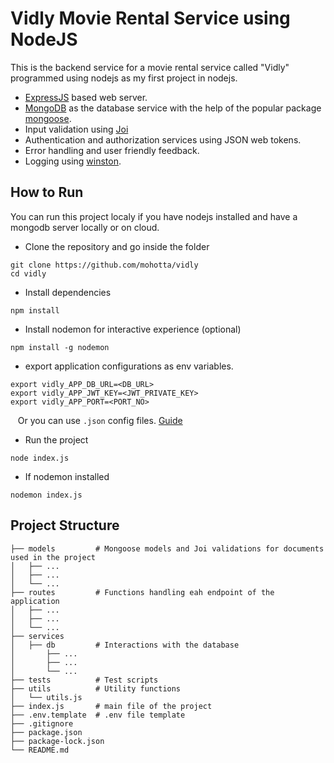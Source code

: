 # Vidly Movie Rental Service using NodeJS
This is the backend service for a movie rental service called "Vidly" programmed using nodejs as my first project in nodejs. 

* [ExpressJS](https://expressjs.com/) based web server.
* [MongoDB](https://www.mongodb.com/) as the database service with the help of the popular package [mongoose](https://mongoosejs.com/).
* Input validation using [Joi](https://joi.dev/)
* Authentication and authorization services using JSON web tokens.
* Error handling and user friendly feedback.
* Logging using [winston](https://github.com/winstonjs/winston).

## How to Run
You can run this project localy if you have nodejs installed and have a mongodb server locally or on cloud.
* Clone the repository and go inside the folder
```
git clone https://github.com/mohotta/vidly
cd vidly
```
* Install dependencies
```
npm install
```
* Install nodemon for interactive experience (optional)
```
npm install -g nodemon
```
* export application configurations as env variables.
```
export vidly_APP_DB_URL=<DB_URL>
export vidly_APP_JWT_KEY=<JWT_PRIVATE_KEY>
export vidly_APP_PORT=<PORT_NO>
```
&nbsp;&nbsp; Or you can use `.json` config files. [Guide](https://github.com/node-config/node-config)
* Run the project
```
node index.js
```
* If nodemon installed
```
nodemon index.js
```

## Project Structure

    ├── models         # Mongoose models and Joi validations for documents used in the project
    │   ├── ...
    │   ├── ...
    │   └── ...  
    ├── routes         # Functions handling eah endpoint of the application
    │   ├── ...
    │   ├── ...
    │   └── ...  
    ├── services
    │   ├── db         # Interactions with the database
    │       ├── ...
    │       ├── ...
    │       └── ...  
    ├── tests          # Test scripts
    ├── utils          # Utility functions
    │   └── utils.js  
    ├── index.js       # main file of the project
    ├── .env.template  # .env file template
    ├── .gitignore
    ├── package.json
    ├── package-lock.json
    └── README.md
